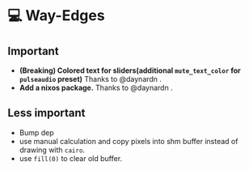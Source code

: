 # 💻 Way-Edges

## Important

- **(Breaking) Colored text for sliders(additional `mute_text_color` for `pulseaudio` preset)** Thanks to @daynardn .
- **Add a nixos package.** Thanks to @daynardn .

## Less important

- Bump dep
- use manual calculation and copy pixels into shm buffer instead of drawing with `cairo`.
- use `fill(0)` to clear old buffer.
